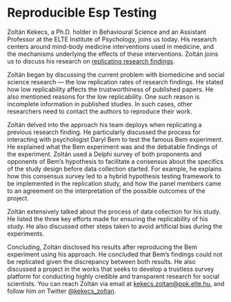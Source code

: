 # Reproducible Esp Testing

Zoltán Kekecs, a Ph.D. holder in Behavioural Science and an Assistant Professor at the ELTE Institute of Psychology, joins us today. His research centers around mind-body medicine interventions used in medicine, and the mechanisms underlying the effects of these interventions. Zoltán joins us to discuss his research on [replicating research findings](https://royalsocietypublishing.org/doi/full/10.1098/rsos.191375).

Zoltán began by discussing the current problem with biomedicine and social science research — the low replication rates of research findings. He stated how low replicability affects the trustworthiness of published papers. He also mentioned reasons for the low replicability. One such reason is incomplete information in published studies. In such cases, other researchers need to contact the authors to reproduce their work.

Zoltán delved into the approach his team deploys when replicating a previous research finding. He particularly discussed the process for interacting with psychologist Daryl Bem to test the famous Bem experiment. He explained what the Bem experiment was and the debatable findings of the experiment. Zoltán used a Delphi survey of both proponents and opponents of Bem’s hypothesis to facilitate a consensus about the specifics of the study design before data collection started. For example, he explains how this consensus survey led to a hybrid hypothesis testing framework to be implemented in the replication study, and how the panel members came to an agreement on the interpretation of the possible outcomes of the project.

Zoltán extensively talked about the process of data collection for his study. He listed the three key efforts made for ensuring the replicability of his study. He also discussed other steps taken to avoid artificial bias during the experiments.

Concluding, Zoltán disclosed his results after reproducing the Bem experiment using his approach. He concluded that Bem’s findings could not be replicated given the discrepancy between both results. He also discussed a project in the works that seeks to develop a trustless survey platform for conducting highly credible and transparent research for social scientists. You can reach Zoltán via email at kekecs.zoltan@ppk.elte.hu, and follow him on Twitter [@kekecs_zoltan](https://twitter.com/kekecs_zoltan).
